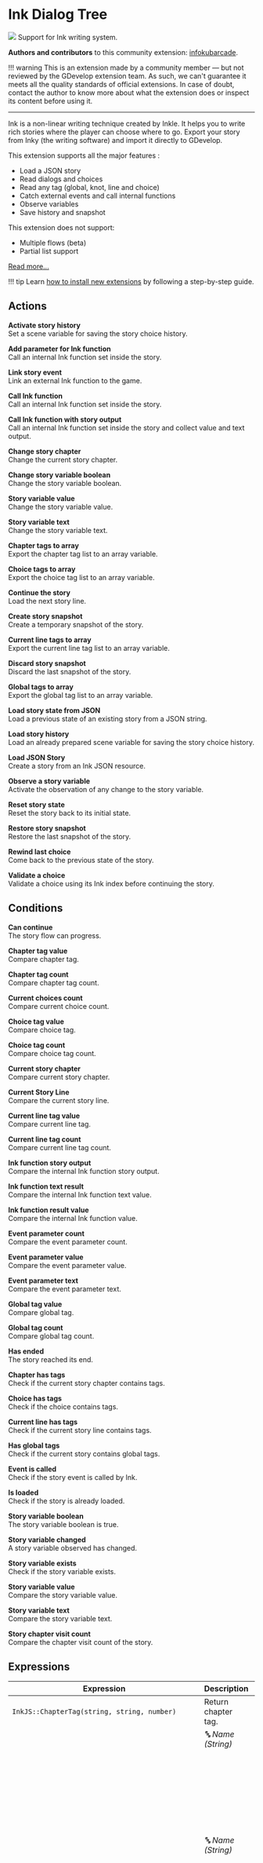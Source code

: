 # Ink Dialog Tree

<img src="https://asset-resources.gdevelop.io/public-resources/Icons/Line Hero Pack/Master/SVG/Education and Learning/ee949224f4dd4fa7a0c1b17879f4fde192fe97bf4b419c72a5e4ea6d3e747327_Education and Learning_education_book_open_reading.svg" class="extension-icon"></img>
Support for Ink writing system.

**Authors and contributors** to this community extension: [infokubarcade](https://gd.games/infokubarcade).

!!! warning
    This is an extension made by a community member — but not reviewed
    by the GDevelop extension team. As such, we can't guarantee it
    meets all the quality standards of official extensions. In case of
    doubt, contact the author to know more about what the extension
    does or inspect its content before using it.

---

Ink is a non-linear writing technique created by Inkle.
It helps you to write rich stories where the player can choose where to go.
Export your story from Inky (the writing software) and import it directly to GDevelop.

This extension supports all the major features : 

- Load a JSON story
- Read dialogs and choices
- Read any tag (global, knot, line and choice)
- Catch external events and call internal functions
- Observe variables
- Save history and snapshot

This extension does not support: 

- Multiple flows (beta)
- Partial list support

[Read more...](https://github.com/inkle/ink/blob/master/Documentation/WritingWithInk.md)

!!! tip
    Learn [how to install new extensions](/gdevelop5/extensions/search) by following a step-by-step guide.

## Actions

**Activate story history**  
Set a scene variable for saving the story choice history.

**Add parameter for Ink function**  
Call an internal Ink function set inside the story.

**Link story event**  
Link an external Ink function to the game.

**Call Ink function**  
Call an internal Ink function set inside the story.

**Call Ink function with story output**  
Call an internal Ink function set inside the story and collect value and text output.

**Change story chapter**  
Change the current story chapter.

**Change story variable boolean**  
Change the story variable boolean.

**Story variable value**  
Change the story variable value.

**Story variable text**  
Change the story variable text.

**Chapter tags to array**  
Export the chapter tag list to an array variable.

**Choice tags to array**  
Export the choice tag list to an array variable.

**Continue the story**  
Load the next story line.

**Create story snapshot**  
Create a temporary snapshot of the story.

**Current line tags to array**  
Export the current line tag list to an array variable.

**Discard story snapshot**  
Discard the last snapshot of the story.

**Global tags to array**  
Export the global tag list to an array variable.

**Load story state from JSON**  
Load a previous state of an existing story from a JSON string.

**Load story history**  
Load an already prepared scene variable for saving the story choice history.

**Load JSON Story**  
Create a story from an Ink JSON resource.

**Observe a story variable**  
Activate the observation of any change to the story variable.

**Reset story state**  
Reset the story back to its initial state.

**Restore story snapshot**  
Restore the last snapshot of the story.

**Rewind last choice**  
Come back to the previous state of the story.

**Validate a choice**  
Validate a choice using its Ink index before continuing the story.

## Conditions

**Can continue**  
The story flow can progress.

**Chapter tag value**  
Compare chapter tag.

**Chapter tag count**  
Compare chapter tag count.

**Current choices count**  
Compare current choice count.

**Choice tag value**  
Compare choice tag.

**Choice tag count**  
Compare choice tag count.

**Current story chapter**  
Compare current story chapter.

**Current Story Line**  
Compare the current story line.

**Current line tag value**  
Compare current line tag.

**Current line tag count**  
Compare current line tag count.

**Ink function story output**  
Compare the internal Ink function story output.

**Ink function text result**  
Compare the internal Ink function text value.

**Ink function result value**  
Compare the internal Ink function value.

**Event parameter count**  
Compare the event parameter count.

**Event parameter value**  
Compare the event parameter value.

**Event parameter text**  
Compare the event parameter text.

**Global tag value**  
Compare global tag.

**Global tag count**  
Compare global tag count.

**Has ended**  
The story reached its end.

**Chapter has tags**  
Check if the current story chapter contains tags.

**Choice has tags**  
Check if the choice contains tags.

**Current line has tags**  
Check if the current story line contains tags.

**Has global tags**  
Check if the current story contains global tags.

**Event is called**  
Check if the story event is called by Ink.

**Is loaded**  
Check if the story is already loaded.

**Story variable boolean**  
The story variable boolean is true.

**Story variable changed**  
A story variable observed has changed.

**Story variable exists**  
Check if the story variable exists.

**Story variable value**  
Compare the story variable value.

**Story variable text**  
Compare the story variable text.

**Story chapter visit count**  
Compare the chapter visit count of the story.

## Expressions

| Expression | Description |  |
|-----|-----|-----|
| `InkJS::ChapterTag(string, string, number)` | Return chapter tag. ||
| | _🔤 Name (String)_ | Story name |
| | _🔤 Name (String)_ | Chapter name In Ink, a chapter (or knot) is a large part of the story.You can combine it with a subchapter (a stich) for reaching a specific part of the chapter. The format is "knot.stich".For example:- castle- castle.hallare valid chapter names. |
| | _🔢 Number_ | Tag list index |
| `InkJS::ChapterTagCount(string, string)` | Return chapter tag count. ||
| | _🔤 Name (String)_ | Story name |
| | _🔤 Name (String)_ | Chapter name In Ink, a chapter (or knot) is a large part of the story.You can combine it with a subchapter (a stich) for reaching a specific part of the chapter. The format is "knot.stich".For example:- castle- castle.hallare valid chapter names. |
| `InkJS::ChoiceCount(string)` | Return current choice count. ||
| | _🔤 Name (String)_ | Story name |
| `InkJS::ChoiceInternalIndex(string, number)` | Get the choice internal index. ||
| | _🔤 Name (String)_ | Story name |
| | _🔢 Number_ | Choice index |
| `InkJS::ChoiceLabel(string, number)` | Get the choice label. ||
| | _🔤 Name (String)_ | Story name |
| | _🔢 Number_ | Choice index |
| `InkJS::ChoiceTag(string, number, number)` | Return choice tag. ||
| | _🔤 Name (String)_ | Story name |
| | _🔢 Number_ | Choice index |
| | _🔢 Number_ | Tag list index |
| `InkJS::ChoiceTagCount(string, number)` | Return choice tag count. ||
| | _🔤 Name (String)_ | Story name |
| | _🔢 Number_ | Choice index |
| `InkJS::CurrentChapter(string)` | Return current story chapter. ||
| | _🔤 Name (String)_ | Story name |
| `InkJS::CurrentLine(string)` | Return the current story line. ||
| | _🔤 Name (String)_ | Story name |
| `InkJS::CurrentLineTag(string, number)` | Return current line tag. ||
| | _🔤 Name (String)_ | Story name |
| | _🔢 Number_ | Tag list index |
| `InkJS::CurrentLineTagCount(string)` | Return current line tag count. ||
| | _🔤 Name (String)_ | Story name |
| `InkJS::EvaluateInternalMethodOuput(string, string)` | Return the internal Ink function story output. ||
| | _🔤 Name (String)_ | Story name |
| | _🔤 Name (String)_ | Internal Ink method name |
| `InkJS::EvaluateInternalMethodText(string, string)` | Return the internal Ink function text value. ||
| | _🔤 Name (String)_ | Story name |
| | _🔤 Name (String)_ | Internal Ink method name |
| `InkJS::EvaluateInternalMethodValue(string, string)` | Return the internal Ink function value. ||
| | _🔤 Name (String)_ | Story name |
| | _🔤 Name (String)_ | Internal Ink method name |
| `InkJS::ExternalFunctionParameterCount(string, string)` | Return the event parameter count. ||
| | _🔤 Name (String)_ | Story name |
| | _🔤 Name (String)_ | Ink event name |
| `InkJS::ExternalFunctionParameterNumber(string, string, number)` | Return the event parameter value. ||
| | _🔤 Name (String)_ | Story name |
| | _🔤 Name (String)_ | Ink event name |
| | _🔢 Number_ | Parameter index |
| `InkJS::ExternalFunctionParameterText(string, string, number)` | Return the event parameter text. ||
| | _🔤 Name (String)_ | Story name |
| | _🔤 Name (String)_ | Ink event name |
| | _🔢 Number_ | Parameter index |
| `InkJS::GlobalTag(string, number)` | Return global tag. ||
| | _🔤 Name (String)_ | Story name |
| | _🔢 Number_ | Tag list index |
| `InkJS::GlobalTagCount(string)` | Return global tag count. ||
| | _🔤 Name (String)_ | Story name |
| `InkJS::ToJSON(string)` | Export the current state of the story to a JSON string. ||
| | _🔤 Name (String)_ | Story name |
| `InkJS::VariableNumber(string, string)` | Return the story variable value. ||
| | _🔤 Name (String)_ | Story name |
| | _🔤 Name (String)_ | Variable name |
| `InkJS::VariableText(string, string)` | Return the story variable text. ||
| | _🔤 Name (String)_ | Story name |
| | _🔤 Name (String)_ | Variable name |
| `InkJS::VisitCount(string, string)` | Return the chapter visit count of the story. ||
| | _🔤 Name (String)_ | Story name |
| | _🔤 Name (String)_ | Chapter name In Ink, a chapter (or knot) is a large part of the story.You can combine it with a subchapter (a stich) for reaching a specific part of the chapter. The format is "knot.stich".For example:- castle- castle.hallare valid chapter names. |


---

*This page is an auto-generated reference page about the **Ink Dialog Tree** extension, made by the community of [GDevelop, the open-source, cross-platform game engine designed for everyone](https://gdevelop.io/).* Learn more about [all GDevelop community-made extensions here](/gdevelop5/extensions).
